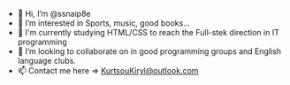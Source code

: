 - 👋 Hi, I’m @ssnaip8e
- 👀 I’m interested in Sports, music, good books...
- 🌱 I'm currently studying HTML/CSS to reach the Full-stek direction in IT programming
- 💞️ I’m looking to collaborate on in good programming groups and English language clubs.
- 📫 Contact me here => KurtsouKiryl@outlook.com

<!---
ssnaip8e/ssnaip8e is a ✨ special ✨ repository because its `README.md` (this file) appears on your GitHub profile.
You can click the Preview link to take a look at your changes.
--->
